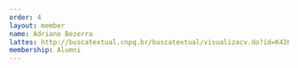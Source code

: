 ```yaml
---
order: 4
layout: member
name: Adriano Bezerra
lattes: http://buscatextual.cnpq.br/buscatextual/visualizacv.do?id=K4266412J2
membership: Alumni
---
```

